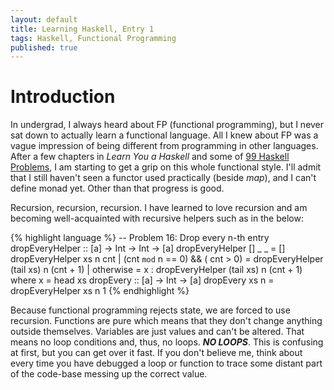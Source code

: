 ```yaml
---
layout: default
title: Learning Haskell, Entry 1
tags: Haskell, Functional Programming
published: true
---
```


# Introduction

In undergrad, I always heard about FP (functional programming), but I never sat down to actually learn a 
functional language. All I knew about FP was a vague impression of being different from programming in other
languages. After a few chapters in <em>Learn You a Haskell</em> and some of [99 Haskell Problems](https://wiki.haskell.org/H-99:_Ninety-Nine_Haskell_Problems), I am starting to get a grip on this whole functional style. I'll admit that I still haven't seen a functor used practically (beside <em>map</em>), and I can't define monad yet. Other than that progress is good.

Recursion, recursion, recursion. I have learned to love recursion and am becoming well-acquainted with recursive helpers such as in the below:

{% highlight language %}
-- Problem 16: Drop every n-th entry
dropEveryHelper :: [a] -> Int -> Int -> [a]
dropEveryHelper [] _ _ = []
dropEveryHelper xs n cnt
    | (cnt `mod` n == 0) && ( cnt > 0) = dropEveryHelper  (tail xs) n (cnt + 1)
    |  otherwise = x : dropEveryHelper  (tail xs) n (cnt + 1)
        where x = head xs
dropEvery :: [a] -> Int -> [a]
dropEvery xs n = dropEveryHelper xs n 1
{% endhighlight %}

Because functional programming rejects state, we are forced to use recursion. Functions are pure which means that they don't change anything outside themselves. Variables are just values and can't be altered. That means no loop conditions and, thus, no loops. ***NO LOOPS***. This is confusing at first, but you can get over it fast. If you don't believe me, think about every time you have debugged a loop or function to trace some distant part of the code-base messing up the correct value. 